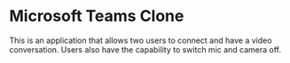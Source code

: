 # Microsoft Teams Clone

This is an application that allows two users to connect and have a video conversation. Users also have the capability to switch mic and camera off.
